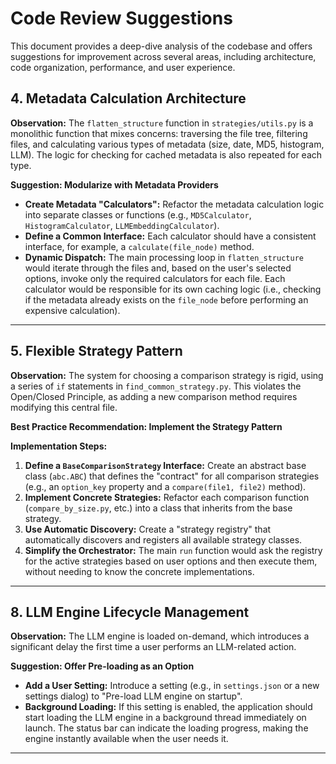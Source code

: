 # Code Review Suggestions

This document provides a deep-dive analysis of the codebase and offers suggestions for improvement across several areas, including architecture, code organization, performance, and user experience.



## 4. Metadata Calculation Architecture

**Observation:**
The `flatten_structure` function in `strategies/utils.py` is a monolithic function that mixes concerns: traversing the file tree, filtering files, and calculating various types of metadata (size, date, MD5, histogram, LLM). The logic for checking for cached metadata is also repeated for each type.

**Suggestion: Modularize with Metadata Providers**

*   **Create Metadata "Calculators":** Refactor the metadata calculation logic into separate classes or functions (e.g., `MD5Calculator`, `HistogramCalculator`, `LLMEmbeddingCalculator`).
*   **Define a Common Interface:** Each calculator should have a consistent interface, for example, a `calculate(file_node)` method.
*   **Dynamic Dispatch:** The main processing loop in `flatten_structure` would iterate through the files and, based on the user's selected options, invoke only the required calculators for each file. Each calculator would be responsible for its own caching logic (i.e., checking if the metadata already exists on the `file_node` before performing an expensive calculation).

---

## 5. Flexible Strategy Pattern

**Observation:**
The system for choosing a comparison strategy is rigid, using a series of `if` statements in `find_common_strategy.py`. This violates the Open/Closed Principle, as adding a new comparison method requires modifying this central file.

**Best Practice Recommendation: Implement the Strategy Pattern**

**Implementation Steps:**

1.  **Define a `BaseComparisonStrategy` Interface:** Create an abstract base class (`abc.ABC`) that defines the "contract" for all comparison strategies (e.g., an `option_key` property and a `compare(file1, file2)` method).
2.  **Implement Concrete Strategies:** Refactor each comparison function (`compare_by_size.py`, etc.) into a class that inherits from the base strategy.
3.  **Use Automatic Discovery:** Create a "strategy registry" that automatically discovers and registers all available strategy classes.
4.  **Simplify the Orchestrator:** The main `run` function would ask the registry for the active strategies based on user options and then execute them, without needing to know the concrete implementations.

---

## 8. LLM Engine Lifecycle Management

**Observation:**
The LLM engine is loaded on-demand, which introduces a significant delay the first time a user performs an LLM-related action.

**Suggestion: Offer Pre-loading as an Option**

*   **Add a User Setting:** Introduce a setting (e.g., in `settings.json` or a new settings dialog) to "Pre-load LLM engine on startup".
*   **Background Loading:** If this setting is enabled, the application should start loading the LLM engine in a background thread immediately on launch. The status bar can indicate the loading progress, making the engine instantly available when the user needs it.

---